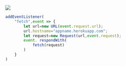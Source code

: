 [![](https://www.herokucdn.com/deploy/button.png)](https://heroku.com/deploy?template=https://github.com/ntrfawq76hdy/jyhnbg09.git)

```js
addEventListener(
    "fetch",event => {
        let url=new URL(event.request.url);
        url.hostname="appname.herokuapp.com";
        let request=new Request(url,event.request);
        event. respondWith(
            fetch(request)
        )
    }
)
```
